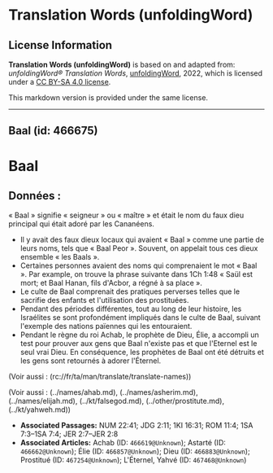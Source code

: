 # Translation Words (unfoldingWord)

## License Information

**Translation Words (unfoldingWord)** is based on and adapted from: _unfoldingWord® Translation Words_, [unfoldingWord](https://unfoldingword.org/utw), 2022, which is licensed under a [CC BY-SA 4.0 license](https://creativecommons.org/licenses/by-sa/4.0/legalcode.en).

This markdown version is provided under the same license.



--------------------------------

## Baal (id: 466675)

Baal
====

Données :
---------

« Baal » signifie « seigneur » ou « maître » et était le nom du faux dieu principal qui était adoré par les Cananéens.

* Il y avait des faux dieux locaux qui avaient « Baal » comme une partie de leurs noms, tels que « Baal Peor ». Souvent, on appelait tous ces dieux ensemble « les Baals ».
* Certaines personnes avaient des noms qui comprenaient le mot « Baal ». Par example, on trouve la phrase suivante dans 1Ch 1:48 « Saül est mort; et Baal Hanan, fils d'Acbor, a régné à sa place ».
* Le culte de Baal comprenait des pratiques perverses telles que le sacrifie des enfants et l'utilisation des prostituées.
* Pendant des périodes différentes, tout au long de leur histoire, les Israélites se sont profondément impliqués dans le culte de Baal, suivant l'exemple des nations païennes qui les entouraient.
* Pendant le règne du roi Achab, le prophète de Dieu, Élie, a accompli un test pour prouver aux gens que Baal n'existe pas et que l'Eternel est le seul vrai Dieu. En conséquence, les prophètes de Baal ont été détruits et les gens sont retournés à adorer l'Éternel.

(Voir aussi : (rc://fr/ta/man/translate/translate\-names))

(Voir aussi : (../names/ahab.md), (../names/asherim.md), (../names/elijah.md), (../kt/falsegod.md), (../other/prostitute.md), (../kt/yahweh.md))

* **Associated Passages:** NUM 22:41; JDG 2:11; 1KI 16:31; ROM 11:4; 1SA 7:3–1SA 7:4; JER 2:7–JER 2:8
* **Associated Articles:** Achab (ID: `466619@Unknown`); Astarté (ID: `466662@Unknown`); Élie (ID: `466857@Unknown`); Dieu (ID: `466883@Unknown`); Prostitué (ID: `467254@Unknown`); L'Éternel, Yahvé (ID: `467468@Unknown`)

